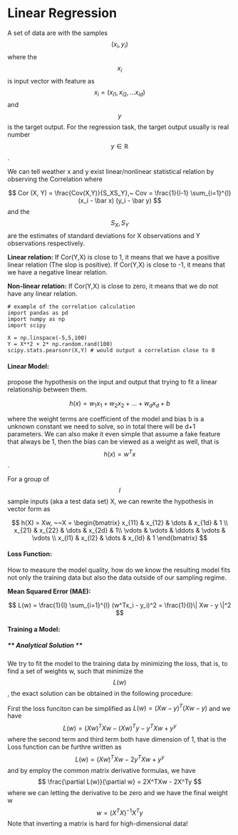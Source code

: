 # Linear Regression

A set of data are with the samples $$(x_i, y_i)$$ where the $$x_i$$ is input vector with feature as $$x_i = (x_{i1}, x_{i2}, ... x_{id})$$ and $$y$$ is the target output. For the regression task, the target output usually is real number $$y \in \mathbb R$$ .

We can tell weather x and y exist linear/nonlinear statistical relation by observing the Correlation where

$$
Cor (X, Y) = \frac{Cov(X,Y)}{S_XS_Y},~ Cov = \frac{1}{l-1} \sum_{i=1}^{l}(x_i - \bar x) (y_i - \bar y)
$$
and the $$S_X, S_Y$$ are the estimates of standard deviations for X observations and Y observations respectively.

**Linear relation:** If Cor(Y,X) is close to 1, it means that we have a positive linear relation (The slop is positive). If Cor(Y,X) is close to -1, it means that we have a negative linear relation.

**Non-linear relation:** If Cor(Y,X) is close to zero, it means that
we do not have any linear relation.

```
# example of the correlation calculation
import pandas as pd
import numpy as np
import scipy

X = np.linspace(-5,5,100)
Y = X**2 + 2* np.random.rand(100)
scipy.stats.pearsonr(X,Y) # would output a correlation close to 0
```



#### **Linear Model:** 

propose the hypothesis on the input and output that trying to fit a linear relationship between them.

$$
h(x) = w_1x_1 + w_2 x_2 + ...+ w_dx_d + b
$$

where the weight terms are coefficient of the model and bias b is a unknown constant we need to solve, so in total there will be d+1 parameters. We can also make it even simple that assume a fake feature that always be 1, then the bias can be viewed as a weight as well, that is $$h(x) = w^Tx$$ .

For a group of $$l$$ sample inputs \(aka a test data set\) X, we can rewrite the hypothesis in vector form as 

$$
h(X) = Xw, ~~X = \begin{bmatrix}
    x_{11} & x_{12}   & \dots  & x_{1d} & 1 \\
    x_{21} & x_{22}  & \dots  & x_{2d}  & 1\\
    \vdots & \vdots & \ddots & \vdots   & \vdots \\
    x_{l1} & x_{l2} &   \dots  & x_{ld} & 1
\end{bmatrix}
$$

#### **Loss Function:** 

How to measure the model quality, how do we know the resulting model fits not only the training data but also the data outside of our sampling regime.

**Mean Squared Error \(MAE\):** 

$$
L(w) = \frac{1}{l} \sum_{i=1}^{l} (w^Tx_i - y_i)^2 = \frac{1}{l}\| Xw - y \|^2
$$

#### **Training a Model:** 

##### ** Analytical Solution **
We try to fit the model to the training data by minimizing the loss, that is, to find a set of weights w, such that minimize the $$L(w)$$, the exact solution can be obtained in the following procedure:

First the loss funciton can be simplified as $L(w) = (Xw - y)^T(Xw - y)$ and we have
$$
L(w) = (Xw)^TXw - (Xw)^Ty - y^TXw + y^y
$$
where the second term and third term both have dimension of 1, that is the Loss function can be furthre written as 
$$
L(w) = (Xw)^TXw - 2y^TXw + y^y
$$
and by employ the common matrix derivative formulas, we have
$$
\frac{\partial L(w)}{\partial w} = 2X^TXw - 2X^Ty
$$
where we can letting the derivative to be zero and we have the final weight w
$$
w = (X^TX)^{-1} X^Ty
$$
Note that inverting a matrix is hard for high-dimensional data!



